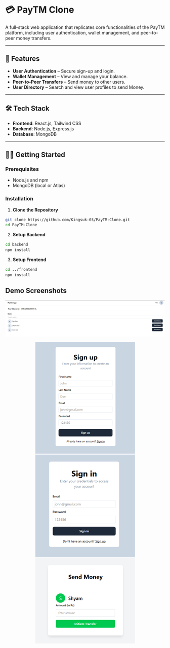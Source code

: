
# 💳 PayTM Clone

A full-stack web application that replicates core functionalities of the PayTM platform, including user authentication, wallet management, and peer-to-peer money transfers.

---

## 🚀 Features

- **User Authentication** – Secure sign-up and login.
- **Wallet Management** – View and manage your balance.
- **Peer-to-Peer Transfers** – Send money to other users.
- **User Directory** – Search and view user profiles to send Money.

---

## 🛠️ Tech Stack

- **Frontend**: React.js, Tailwind CSS
- **Backend**: Node.js, Express.js
- **Database**: MongoDB
---

## 🧑‍💻 Getting Started

### Prerequisites

- Node.js and npm
- MongoDB (local or Atlas)

### Installation

1. **Clone the Repository**

```bash
git clone https://github.com/Kingsuk-03/PayTM-Clone.git
cd PayTM-Clone
```
2. **Setup Backend**

```bash
cd backend
npm install
```
3. **Setup Frontend**

```bash
cd ../frontend
npm install
```
## Demo Screenshots
<!-- Top Preview Image -->
<p align="center">
  <img src="./Previews/dashboard.png" alt="Main Preview" width="full"/>
</p>

<!-- Side-by-side Preview Images -->
<p align="center">
  <img src="./Previews/Signup.png" alt="Preview 2" width="315"/>
  <img src="./Previews/Signin.png" alt="Preview 3" width="315"/>
  <img src="./Previews/SendMonay.png" alt="Preview 4" width="315"/>
</p>


